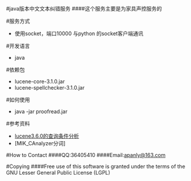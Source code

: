 #java版本中文文本纠错服务
####这个服务主要是为家具声控服务的

#服务方式
* 使用socket，端口10000 与python 的socket客户端通讯


#开发语言
* java

#依赖包
* lucene-core-3.1.0.jar 
* lucene-spellchecker-3.1.0.jar

#如何使用
* java -jar proofread.jar

#参考资料
* [lucene3.6.0的查询条件分析](http://blog.csdn.net/zhongweijian/article/details/7622693)
* [MIK_CAnalyzer分词]

#How to Contact
####QQ:36405410
####Email:apanly@163.com

#Copying
####Free use of this software is granted under the terms of the GNU Lesser General Public License (LGPL)